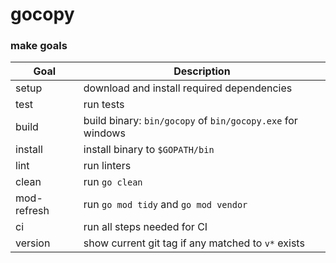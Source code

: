 # gocopy
### make goals
|Goal|Description|
|----|-----------|
|setup|download and install required dependencies|
|test|run tests|
|build|build binary: `bin/gocopy` of `bin/gocopy.exe` for windows|
|install|install binary to `$GOPATH/bin`|
|lint|run linters|
|clean|run `go clean`|
|mod-refresh|run `go mod tidy` and `go mod vendor`|
|ci|run all steps needed for CI|
|version|show current git tag if any matched to `v*` exists|